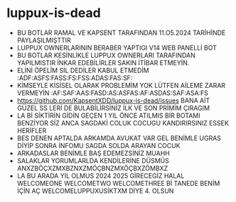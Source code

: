 # luppux-is-dead

- BU BOTLAR RAMAL VE KAPSENT TARAFINDAN 11.O5.2024 TARİHİNDE PAYLAŞILMIŞTTIR
- LUPPUX OWNERLARININ BERABER YAPTIGI V14 WEB PANELLİ BOT
- BU BOTLAR KESİNLİKLE LUPPUX OWNERLARI TARAFINDAN YAPILMISTIR İNKAR EDEBİLİRLER SAKIN İTİBAR ETMEYİN.
- ELİNİ ÖPELİM SİL DEDİLER KABUL ETMEDİM :ADF:ASFS:FASS:FS:FSS:ADAS:FAS:SF:
- KİMSEYLE KİSİSEL OLARAK PROBLEMİM YOK LÜTFEN AİLEME ZARAR VERMEYİN :AF:SAF:AAS:FASD:AS:ASFAS:AF:ASDAS:SAF:ASA:FS
- https://github.com/KapsentXDD/luppux-is-dead/issues BANA AİT GÜZEL SS LERİ DE BULABİLİRSİNİZ İLK VE SON PRİMİM ÇIRAGIM 
- LA Bİ SİKTİRİN GİDİN GEÇEN 1 YIL ÖNCE ATILMIS BİR BOTAMI BENZİYOR SİZ ANCA SAGDAKİ COLUK COCUGU KANDIRIRSINIZ ESSEK HERİFLER
- BES DENEN APTALDA ARKAMDA AVUKAT VAR GEL BENİMLE UGRAS DİYİP SONRA İNFOMU SAGDA SOLDA ARAYAN COCUK
- ARKADASLAR BENİMLE BAŞ EDEMEZSİNİZ MUAHH
- SALAKLAR YORUMLARLDA KENDİLERİNE DÜSMÜS ANXZBÖÇXZMXBZNXZMÖÇBNZMXÖÇBXZÖMBXZ
- LA BU ARADA YIL OLMUS 2024 2025 GİRECEGİZ HALAL WELCOMEONE WELCOMETWO WELCOMETHREE Bİ TANEDE BENİM İÇİN AÇ WELCOMELUPPUXUSİKTXM DİYE 4. OLSUN
